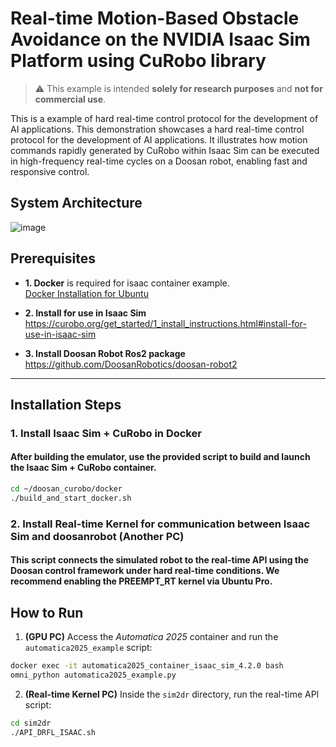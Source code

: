 # Real-time Motion-Based Obstacle Avoidance on the NVIDIA Isaac Sim Platform using CuRobo library

> ⚠️ This example is intended **solely for research purposes** and **not for commercial use**.

This is a example of hard real-time control protocol for the development of AI applications.
This demonstration showcases a hard real-time control protocol for the development of AI applications.
It illustrates how motion commands rapidly generated by CuRobo within Isaac Sim can be executed in high-frequency real-time cycles on a Doosan robot, enabling fast and responsive control.


## System Architecture

![image](https://github.com/user-attachments/assets/73545ffb-9634-4cae-ac84-c2787ab4eba5)


## Prerequisites

- **1. Docker** is required for isaac container example.  
  [Docker Installation for Ubuntu](https://docs.docker.com/engine/install/ubuntu/)
  
- **2. Install for use in Isaac Sim** 
  https://curobo.org/get_started/1_install_instructions.html#install-for-use-in-isaac-sim

- **3. Install Doosan Robot Ros2 package** 
  https://github.com/DoosanRobotics/doosan-robot2


---

## Installation Steps
### 1. Install Isaac Sim + CuRobo in Docker
#### After building the emulator, use the provided script to build and launch the Isaac Sim + CuRobo container.
```bash
cd ~/doosan_curobo/docker
./build_and_start_docker.sh
```

### 2. Install Real-time Kernel for communication between Isaac Sim and doosanrobot (Another PC) 
####  This script connects the simulated robot to the real-time API using the Doosan control framework under hard real-time conditions. We recommend enabling the PREEMPT_RT kernel via Ubuntu Pro.




## How to Run

1. **(GPU PC)** Access the *Automatica 2025* container and run the `automatica2025_example` script:

```bash
docker exec -it automatica2025_container_isaac_sim_4.2.0 bash
omni_python automatica2025_example.py
```

2. **(Real-time Kernel PC)** Inside the `sim2dr` directory, run the real-time API script:

```bash
cd sim2dr
./API_DRFL_ISAAC.sh
```
